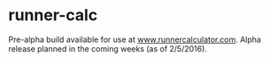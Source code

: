 # runner-calc

Pre-alpha build available for use at www.runnercalculator.com. Alpha release planned in the coming weeks (as of 2/5/2016).



